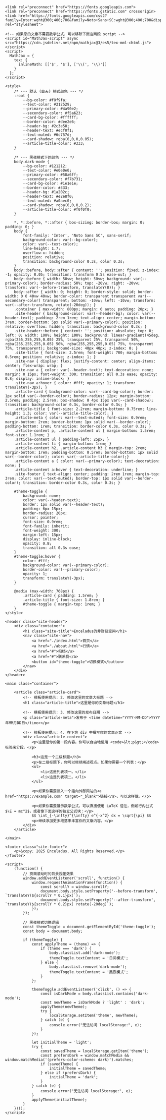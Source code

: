 <!DOCTYPE html>
<html lang="zh-CN">
<head>
    <meta charset="UTF-8">
    <meta name="viewport" content="width=device-width, initial-scale=1.0">
    <!-- 模板使用提示: 1. 修改这里的标题 -->
    <title>文章标题 - Enceladus Blog</title>
    
    <link rel="preconnect" href="https://fonts.googleapis.com">
    <link rel="preconnect" href="https://fonts.gstatic.com" crossorigin>
    <link href="https://fonts.googleapis.com/css2?family=Inter:wght@300;400;700&family=Noto+Sans+SC:wght@300;400;700&display=swap" rel="stylesheet">
    
    <!-- 如果您的文章不需要数学公式，可以移除下面这两段 script -->
    <script id="MathJax-script" async src="https://cdn.jsdelivr.net/npm/mathjax@3/es5/tex-mml-chtml.js"></script>
    <script>
      MathJax = {
        tex: {
          inlineMath: [['$', '$'], ['\\(', '\\)']]
        }
      };
    </script>
    
    <style>
        /* --- 默认 (白天) 模式颜色 --- */
        :root {
            --bg-color: #f8f9fa;
            --text-color: #212529;
            --primary-color: #4a90e2;
            --secondary-color: #f5a623;
            --card-bg-color: #ffffff;
            --border-color: #dee2e6;
            --header-bg: #2c3e50;
            --header-text: #ecf0f1;
            --text-muted: #6c757d;
            --card-shadow: rgba(0,0,0,0.05);
            --article-title-color: #333;
        }

        /* --- 黑夜模式下的颜色 --- */
        body.dark-mode {
            --bg-color: #121212;
            --text-color: #e0e0e0;
            --primary-color: #58a6ff;
            --secondary-color: #f7b731;
            --card-bg-color: #1e1e1e;
            --border-color: #333;
            --header-bg: #1a202c;
            --header-text: #e2e8f0;
            --text-muted: #a0aec0;
            --card-shadow: rgba(0,0,0,0.2);
            --article-title-color: #f0f0f0;
        }

        *, *::before, *::after { box-sizing: border-box; margin: 0; padding: 0; }
        body { 
            font-family: 'Inter', 'Noto Sans SC', sans-serif; 
            background-color: var(--bg-color); 
            color: var(--text-color); 
            line-height: 1.7; 
            overflow-x: hidden; 
            position: relative;
            transition: background-color 0.3s, color 0.3s;
        }
        body::before, body::after { content: ''; position: fixed; z-index: -1; opacity: 0.05; transition: transform 0.5s ease-out; }
        body::before { width: 50vw; height: 50vw; background: var(--primary-color); border-radius: 50%; top: -20vw; right: -20vw; transform: var(--before-transform, translateY(0)); }
        body::after { width: 0; height: 0; border-style: solid; border-width: 0 0 40vw 40vw; border-color: transparent transparent var(--secondary-color) transparent; bottom: -10vw; left: -10vw; transform: var(--after-transform, rotate(-20deg)); }
        .container { max-width: 800px; margin: 0 auto; padding: 20px; }
        .site-header { background-color: var(--header-bg); color: var(--header-text); padding: 2rem 1rem; text-align: center; margin-bottom: 3rem; border-bottom: 5px solid var(--primary-color); position: relative; overflow: hidden; transition: background-color 0.3s; }
        .site-header::before { content: ''; position: absolute; top: 0; left: 0; width: 100%; height: 100%; background: linear-gradient(45deg, rgba(255,255,255,0.05) 25%, transparent 25%, transparent 50%, rgba(255,255,255,0.05) 50%, rgba(255,255,255,0.05) 75%, transparent 75%, transparent); background-size: 40px 40px; z-index: 0; }
        .site-title { font-size: 2.5rem; font-weight: 700; margin-bottom: 0.5rem; position: relative; z-index: 1; }
        .site-nav { display: flex; justify-content: center; align-items: center; flex-wrap: wrap; }
        .site-nav a { color: var(--header-text); text-decoration: none; margin: 0 15px; font-weight: 300; transition: all 0.3s ease; opacity: 0.8; display: inline-block; }
        .site-nav a:hover { color: #fff; opacity: 1; transform: translateY(-3px); }
        .article-card { background-color: var(--card-bg-color); border: 1px solid var(--border-color); border-radius: 12px; margin-bottom: 2.5rem; padding: 2.5rem; box-shadow: 0 4px 15px var(--card-shadow); transition: background-color 0.3s, border-color 0.3s; }
        .article-title { font-size: 2.2rem; margin-bottom: 0.75rem; line-height: 1.3; color: var(--article-title-color); }
        .article-meta { color: var(--text-muted); font-size: 0.9rem; margin-bottom: 2rem; border-bottom: 1px solid var(--border-color); padding-bottom: 1rem; transition: border-color 0.3s, color 0.3s; }
        .article-content p, .article-content ul { margin-bottom: 1.5rem; font-size: 1.1rem; }
        .article-content ul { padding-left: 25px; }
        .article-content li { margin-bottom: 1rem; }
        .article-content h2, .article-content h3 { margin-top: 2rem; margin-bottom: 1rem; padding-bottom: 0.5rem; border-bottom: 1px solid var(--border-color); color: var(--article-title-color);}
        .article-content a { color: var(--primary-color); text-decoration: none; }
        .article-content a:hover { text-decoration: underline; }
        .site-footer { text-align: center; padding: 2rem 1rem; margin-top: 3rem; color: var(--text-muted); border-top: 1px solid var(--border-color); transition: border-color 0.3s, color 0.3s; }
        
        #theme-toggle {
            background: none;
            color: var(--header-text);
            border: 1px solid var(--header-text);
            padding: 6px 15px;
            border-radius: 20px;
            cursor: pointer;
            font-size: 0.9rem;
            font-family: inherit;
            font-weight: 300;
            margin-left: 15px;
            display: inline-block;
            opacity: 0.8;
            transition: all 0.3s ease;
        }
        #theme-toggle:hover {
            color: #fff;
            background-color: var(--primary-color);
            border-color: var(--primary-color);
            opacity: 1;
            transform: translateY(-3px);
        }

        @media (max-width: 768px) { 
            .article-card { padding: 1.5rem; } 
            .article-title { font-size: 1.8rem; } 
            #theme-toggle { margin-top: 1rem; }
        }
    </style>
</head>
<body>

    <header class="site-header">
        <div class="container">
            <h1 class="site-title">Enceladus的非财经空间</h1>
            <nav class="site-nav">
                <a href="./index.html">首页</a>
                <a href="./about.html">行情</a>
                <a href="#">归档</a>
                <a href="#">联系我</a>
                <button id="theme-toggle">切换模式</button>
            </nav>
        </div>
    </header>

    <main class="container">
        
        <article class="article-card">
            <!-- 模板使用提示: 2. 修改这里的文章大标题 -->
            <h1 class="article-title">这里是你的文章标题</h1>
            
            <!-- 模板使用提示: 3. 修改这里的发布日期 -->
            <p class="article-meta">发布于 <time datetime="YYYY-MM-DD">YYYY年MM月DD日</time></p>
            
            <!-- 模板使用提示: 4. 在下方 div 中撰写你的文章正文 -->
            <div class="article-content">
                <p>这里是你的第一段内容。你可以自由地使用 <code>&lt;p&gt;</code> 标签来分段。</p>
                
                <h3>这是一个二级标题</h3>
                <p>在二级标题下，你可以继续阐述观点。如果你需要一个列表：</p>
                <ul>
                    <li>这是列表项一。</li>
                    <li>这是列表项二。</li>
                </ul>

                <p>如果你需要插入一个指向外部网站的<a href="https://example.com" target="_blank">链接</a>，可以这样做。</p>

                <p>如果你需要展示数学公式，可以直接使用 LaTeX 语法，例如行内公式 $\E = mc^2$，或者像下面这样的独立公式块：</p>
                $$ \int_{-\infty}^{\infty} e^{-x^2} dx = \sqrt{\pi} $$
                <p>继续添加更多段落来丰富你的文章内容。</p>
            </div>
        </article>

    </main>

    <footer class="site-footer">
        <p>&copy; 2025 Enceladus. All Rights Reserved.</p>
    </footer>

    <script>
        (function() {
            // 页面滚动时的背景视差效果
            window.addEventListener('scroll', function() {
                window.requestAnimationFrame(function() {
                    const scrollY = window.scrollY;
                    document.body.style.setProperty('--before-transform', `translateY(${scrollY * 0.1}px)`);
                    document.body.style.setProperty('--after-transform', `translateY(${scrollY * 0.2}px) rotate(-20deg)`);
                });
            });

            // 黑夜模式切换逻辑
            const themeToggle = document.getElementById('theme-toggle');
            const body = document.body;
            
            if (themeToggle) {
                const applyTheme = (theme) => {
                    if (theme === 'dark') {
                        body.classList.add('dark-mode');
                        themeToggle.textContent = '日间模式';
                    } else {
                        body.classList.remove('dark-mode');
                        themeToggle.textContent = '黑夜模式';
                    }
                };

                themeToggle.addEventListener('click', () => {
                    const isDarkMode = body.classList.contains('dark-mode');
                    const newTheme = isDarkMode ? 'light' : 'dark';
                    applyTheme(newTheme);
                    try {
                        localStorage.setItem('theme', newTheme);
                    } catch (e) {
                        console.error("无法访问 localStorage:", e);
                    }
                });

                let initialTheme = 'light';
                try {
                    const savedTheme = localStorage.getItem('theme');
                    const prefersDark = window.matchMedia && window.matchMedia('(prefers-color-scheme: dark)').matches;
                    if (savedTheme) {
                        initialTheme = savedTheme;
                    } else if (prefersDark) {
                        initialTheme = 'dark';
                    }
                } catch (e) {
                    console.error("无法访问 localStorage:", e);
                }
                applyTheme(initialTheme);
            }
        })();
    </script>

</body>
</html>
